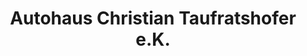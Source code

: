 ---
title: "Autohaus Christian Taufratshofer e.K."
url: /hohenfurch/autohaus-christian-taufratshofer-e-k/
shop: Autohaus
---